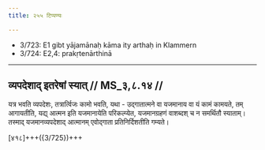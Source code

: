 ```yaml
---
title: २५५ टिप्पण्यः

---
```

- 3/723: E1 gibt yājamānaḥ kāma ity arthaḥ in Klammern
- 3/724: E2,4: prakṛtenārthinā

____________________________________________


## व्यपदेशाद् इतरेषां स्यात् // MS_३,८.१४ //

यत्र भवति व्यपदेशः, तत्रार्त्विजः कामो भवति, यथा - उद्गातात्मने वा यजमानाय वा यं कामं कामयते, तम् आगायतीति, यद्य् आत्मन इति यजमानायेति परिकल्प्येत, यजमानग्रहणं वाशब्दश् च न समर्थितौ स्याताम्। तस्माद् यजमानव्यपदेशाद् आत्मानम् एवोद्गाता प्रतिनिर्दिशतीति गम्यते।

[४१८]+++({3/725})+++